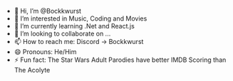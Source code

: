 - 👋 Hi, I’m @Bockkwurst
- 👀 I’m interested in Music, Coding and Movies
- 🌱 I’m currently learning .Net and React.js
- 💞️ I’m looking to collaborate on ...
- 📫 How to reach me: Discord -> Bockkwurst
- 😄 Pronouns: He/Him
- ⚡ Fun fact: The Star Wars Adult Parodies have better IMDB Scoring than The Acolyte

<!---
Bockkwurst/Bockkwurst is a ✨ special ✨ repository because its `README.md` (this file) appears on your GitHub profile.
You can click the Preview link to take a look at your changes.
--->
